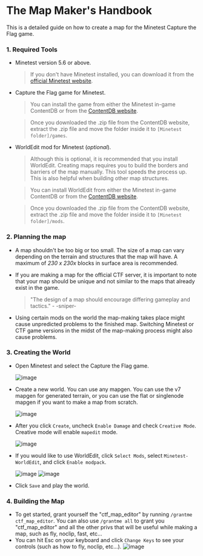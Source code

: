 # The Map Maker's Handbook

This is a detailed guide on how to create a map for the Minetest Capture the Flag game.

### 1. Required Tools
* Minetest version 5.6 or above.
    > If you don't have Minetest installed, you can download it from the [official Minetest website](https://www.minetest.net/).
* Capture the Flag game for Minetest.
    > You can install the game from either the Minetest in-game ContentDB or from the [ContentDB website](https://content.minetest.net/packages/rubenwardy/capturetheflag/).
    
    > Once you downloaded the .zip file from the ContentDB website, extract the .zip file and move the folder inside it to `[Minetest folder]/games`.
* WorldEdit mod for Minetest (_optional_).
    > Although this is optional, it is recommended that you install WorldEdit. Creating maps requires you to build the borders and barriers of the map manually. This tool speeds the process up. This is also helpful when building other map structures.

    > You can install WorldEdit from either the Minetest in-game ContentDB or from the [ContentDB website](https://content.minetest.net/packages/sfan5/worldedit/).

    > Once you downloaded the .zip file from the ContentDB website, extract the .zip file and move the folder inside it to `[Minetest folder]/mods`.

### 2. Planning the map
* A map shouldn't be too big or too small. The size of a map can vary depending on the terrain and structures that the map will have. A maximum of *230 x 230x* blocks in surface area is recommended.
* If you are making a map for the official CTF server, it is important to note that your map should be unique and not similar to the maps that already exist in the game.

    > "The design of a map should encourage differing gameplay and tactics." - -sniper-
* Using certain mods on the world the map-making takes place might cause unpredicted problems to the finished map. Switching Minetest or CTF game versions in the midst of the map-making process might also cause problems.

### 3. Creating the World
* Open Minetest and select the Capture the Flag game.
  
  ![image](https://github.com/CTF-handbooks/map-maker-handbook/assets/88883098/5cce3993-a5f4-408a-9178-c177f5e6885a)
* Create a new world. You can use any mapgen. You can use the v7 mapgen for generated terrain, or you can use the flat or singlenode mapgen if you want to make a map from scratch.
  
  ![image](https://github.com/CTF-handbooks/map-maker-handbook/assets/88883098/0fbc627f-2edd-45c4-a740-754f2b51e99b)
* After you click `Create`, uncheck `Enable Damage` and check `Creative Mode`. Creative mode will enable `mapedit` mode.
  
  ![image](https://github.com/CTF-handbooks/map-maker-handbook/assets/88883098/a0f79ad7-689b-46cb-8f6a-c50a0436b7de)
* If you would like to use WorldEdit, click `Select Mods`, select `Minetest-WorldEdit`, and click `Enable modpack`.

  ![image](https://github.com/CTF-handbooks/map-maker-handbook/assets/88883098/c9222045-52c1-4945-9377-bde3cd345088) ![image](https://github.com/CTF-handbooks/map-maker-handbook/assets/88883098/5c29118f-409c-4e97-8283-01d7be6ec976)
* Click `Save` and play the world.

### 4. Building the Map
* To get started, grant yourself the "ctf_map_editor" by running `/grantme ctf_map_editor`. You can also use `/grantme all` to grant you "ctf_map_editor" and all the other privs that will be useful while making a map, such as fly, noclip, fast, etc...
* You can hit Esc on your keyboard and click `Change Keys` to see your controls (such as how to fly, noclip, etc...).
  ![image](https://github.com/CTF-handbooks/map-maker-handbook/assets/88883098/c52147db-fe5c-48b9-932f-0f725df5c470)
